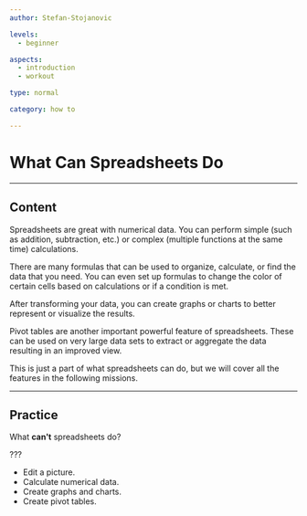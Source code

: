 ```yaml
---
author: Stefan-Stojanovic

levels:
  - beginner

aspects:
  - introduction
  - workout

type: normal

category: how to

---
```



# What Can Spreadsheets Do

---
## Content

Spreadsheets are great with numerical data. You can perform simple (such as addition, subtraction, etc.) or complex (multiple functions at the same time) calculations.

There are many formulas that can be used to organize, calculate, or find the data that you need. You can even set up formulas to change the color of certain cells based on calculations or if a condition is met. 

After transforming your data, you can create graphs or charts to better represent or visualize the results.

Pivot tables are another important powerful feature of spreadsheets. These can be used on very large data sets to extract or aggregate the data resulting in an improved view.

This is just a part of what spreadsheets can do, but we will cover all the features in the following missions.

---
## Practice

What **can't** spreadsheets do?

???

* Edit a picture.
* Calculate numerical data.
* Create graphs and charts.
* Create pivot tables.